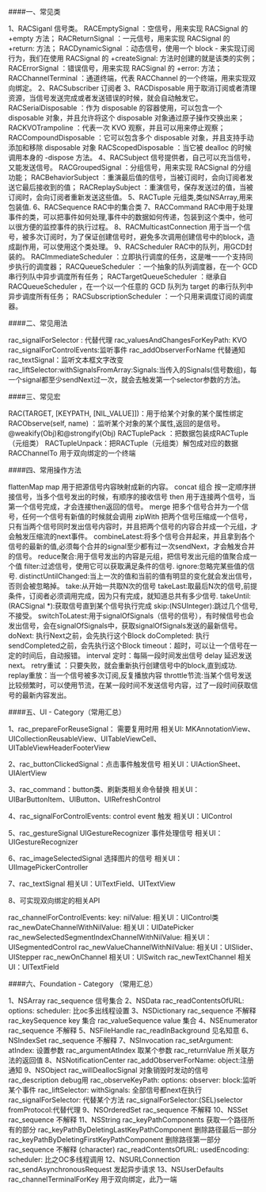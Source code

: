####一、常见类

1、RACSiganl 信号类。
RACEmptySignal ：空信号，用来实现 RACSignal 的 +empty 方法；
RACReturnSignal ：一元信号，用来实现 RACSignal 的 +return: 方法；
RACDynamicSignal ：动态信号，使用一个 block - 来实现订阅行为，我们在使用 RACSignal 的 +createSignal: 方法时创建的就是该类的实例；
RACErrorSignal ：错误信号，用来实现 RACSignal 的 +error: 方法；
RACChannelTerminal ：通道终端，代表 RACChannel 的一个终端，用来实现双向绑定。
2、RACSubscriber 订阅者
3、RACDisposable 用于取消订阅或者清理资源，当信号发送完成或者发送错误的时候，就会自动触发它。
RACSerialDisposable ：作为 disposable 的容器使用，可以包含一个 disposable 对象，并且允许将这个 disposable 对象通过原子操作交换出来；
RACKVOTrampoline ：代表一次 KVO 观察，并且可以用来停止观察；
RACCompoundDisposable ：它可以包含多个 disposable 对象，并且支持手动添加和移除 disposable 对象
RACScopedDisposable ：当它被 dealloc 的时候调用本身的 -dispose 方法。
4、RACSubject 信号提供者，自己可以充当信号，又能发送信号。
RACGroupedSignal ：分组信号，用来实现 RACSignal 的分组功能；
RACBehaviorSubject ：重演最后值的信号，当被订阅时，会向订阅者发送它最后接收到的值；
RACReplaySubject ：重演信号，保存发送过的值，当被订阅时，会向订阅者重新发送这些值。
5、RACTuple 元组类,类似NSArray,用来包装值.
6、RACSequence RAC中的集合类
7、RACCommand RAC中用于处理事件的类，可以把事件如何处理,事件中的数据如何传递，包装到这个类中，他可以很方便的监控事件的执行过程。
8、RACMulticastConnection 用于当一个信号，被多次订阅时，为了保证创建信号时，避免多次调用创建信号中的block，造成副作用，可以使用这个类处理。
9、RACScheduler RAC中的队列，用GCD封装的。
RACImmediateScheduler ：立即执行调度的任务，这是唯一一个支持同步执行的调度器；
RACQueueScheduler ：一个抽象的队列调度器，在一个 GCD 串行列队中异步调度所有任务；
RACTargetQueueScheduler ：继承自 RACQueueScheduler ，在一个以一个任意的 GCD 队列为 target 的串行队列中异步调度所有任务；
RACSubscriptionScheduler ：一个只用来调度订阅的调度器。

####二、常见用法

rac_signalForSelector : 代替代理
rac_valuesAndChangesForKeyPath: KVO
rac_signalForControlEvents:监听事件
rac_addObserverForName 代替通知
rac_textSignal：监听文本框文字改变
rac_liftSelector:withSignalsFromArray:Signals:当传入的Signals(信号数组)，每一个signal都至少sendNext过一次，就会去触发第一个selector参数的方法。

####三、常见宏

RAC(TARGET, [KEYPATH, [NIL_VALUE]])：用于给某个对象的某个属性绑定
RACObserve(self, name) ：监听某个对象的某个属性,返回的是信号。
@weakify(Obj)和@strongify(Obj)
RACTuplePack ：把数据包装成RACTuple（元组类）
RACTupleUnpack：把RACTuple（元组类）解包成对应的数据
RACChannelTo 用于双向绑定的一个终端

####四、常用操作方法

flattenMap map 用于把源信号内容映射成新的内容。
concat 组合 按一定顺序拼接信号，当多个信号发出的时候，有顺序的接收信号
then 用于连接两个信号，当第一个信号完成，才会连接then返回的信号。
merge 把多个信号合并为一个信号，任何一个信号有新值的时候就会调用
zipWith 把两个信号压缩成一个信号，只有当两个信号同时发出信号内容时，并且把两个信号的内容合并成一个元组，才会触发压缩流的next事件。
combineLatest:将多个信号合并起来，并且拿到各个信号的最新的值,必须每个合并的signal至少都有过一次sendNext，才会触发合并的信号。
reduce聚合:用于信号发出的内容是元组，把信号发出元组的值聚合成一个值
filter:过滤信号，使用它可以获取满足条件的信号.
ignore:忽略完某些值的信号.
distinctUntilChanged:当上一次的值和当前的值有明显的变化就会发出信号，否则会被忽略掉。
take:从开始一共取N次的信号
takeLast:取最后N次的信号,前提条件，订阅者必须调用完成，因为只有完成，就知道总共有多少信号.
takeUntil:(RACSignal *):获取信号直到某个信号执行完成
skip:(NSUInteger):跳过几个信号,不接受。
switchToLatest:用于signalOfSignals（信号的信号），有时候信号也会发出信号，会在signalOfSignals中，获取signalOfSignals发送的最新信号。
doNext: 执行Next之前，会先执行这个Block
doCompleted: 执行sendCompleted之前，会先执行这个Block
timeout：超时，可以让一个信号在一定的时间后，自动报错。
interval 定时：每隔一段时间发出信号
delay 延迟发送next。
retry重试 ：只要失败，就会重新执行创建信号中的block,直到成功.
replay重放：当一个信号被多次订阅,反复播放内容
throttle节流:当某个信号发送比较频繁时，可以使用节流，在某一段时间不发送信号内容，过了一段时间获取信号的最新内容发出。

####五、UI - Category（常用汇总）

1、rac_prepareForReuseSignal： 需要复用时用
相关UI: MKAnnotationView、UICollectionReusableView、UITableViewCell、UITableViewHeaderFooterView

2、rac_buttonClickedSignal：点击事件触发信号
相关UI：UIActionSheet、UIAlertView

3、rac_command：button类、刷新类相关命令替换
相关UI：UIBarButtonItem、UIButton、UIRefreshControl

4、rac_signalForControlEvents: control event 触发
相关UI：UIControl

5、rac_gestureSignal UIGestureRecognizer 事件处理信号
相关UI：UIGestureRecognizer

6、rac_imageSelectedSignal 选择图片的信号
相关UI：UIImagePickerController

7、rac_textSignal
相关UI：UITextField、UITextView

8、可实现双向绑定的相关API

rac_channelForControlEvents: key: nilValue:
相关UI：UIControl类
rac_newDateChannelWithNilValue:
相关UI：UIDatePicker
rac_newSelectedSegmentIndexChannelWithNilValue:
相关UI：UISegmentedControl
rac_newValueChannelWithNilValue:
相关UI：UISlider、UIStepper
rac_newOnChannel
相关UI：UISwitch
rac_newTextChannel
相关UI：UITextField

####六、Foundation - Category （常用汇总）

1、NSArray
rac_sequence 信号集合
2、NSData
rac_readContentsOfURL: options: scheduler: 比oc多出线程设置
3、NSDictionary
rac_sequence 不解释
rac_keySequence key 集合
rac_valueSequence value 集合
4、NSEnumerator
rac_sequence 不解释
5、NSFileHandle
rac_readInBackground 见名知意
6、NSIndexSet
rac_sequence 不解释
7、NSInvocation
rac_setArgument: atIndex: 设置参数
rac_argumentAtIndex 取某个参数
rac_returnValue 所关联方法的返回值
8、NSNotificationCenter
rac_addObserverForName: object:注册通知
9、NSObject
rac_willDeallocSignal 对象销毁时发动的信号
rac_description debug用
rac_observeKeyPath: options: observer: block:监听某个事件
rac_liftSelector: withSignals: 全部信号都next在执行
rac_signalForSelector: 代替某个方法
rac_signalForSelector:(SEL)selector fromProtocol:代替代理
9、NSOrderedSet
rac_sequence 不解释
10、NSSet
rac_sequence 不解释
11、NSString
rac_keyPathComponents 获取一个路径所有的部分
rac_keyPathByDeletingLastKeyPathComponent 删除路径最后一部分
rac_keyPathByDeletingFirstKeyPathComponent 删除路径第一部分
rac_sequence 不解释 (character)
rac_readContentsOfURL: usedEncoding: scheduler: 比之OC多线程调用
12、NSURLConnection
rac_sendAsynchronousRequest 发起异步请求
13、NSUserDefaults
rac_channelTerminalForKey 用于双向绑定，此乃一端